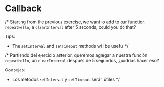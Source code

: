 # Callback
/*
Starting from the previous exercise, we want to add to our function `repeatHello`, a `clearInterval` after 5 seconds, could you do that?

Tips:

- The `setInterval` and `setTimeout` methods will be useful
*/

/*
Partiendo del ejercicio anterior, queremos agregar a nuestra función `repeatHello`, un `clearInterval` después de 5 segundos, ¿podrías hacer eso?

Consejos:

- Los métodos `setInterval` y `setTimeout` serán útiles
*/